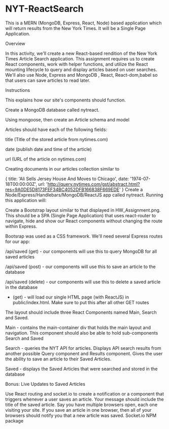 # NYT-ReactSearch

This is a MERN (MongoDB, Express, React, Node) based application which will return results from the New York Times. It will be a Single Page Application.


Overview

In this activity, we'll create a new React-based rendition of the New York Times Article Search application. This assignment requires us to create React components, work with helper functions, and utilize the React mounting lifecycle to query and display articles based on user searches. We'll also use Node, Express and MongoDB , React, React-dom,babel so that users can save articles to read later.

Instructions

 This explains how our site's components should function.

Create a MongoDB database called nytreact.

Using mongoose, then create an Article schema and model

Articles should have each of the following fields:

title (Title of the stored article from nytimes.com)

date (publish date and time of the article)

url (URL of the article on nytimes.com)

Creating documents in our articles collection similar to

{
  title: 'Ali Sells Jersey House And Moves to Chicago',
  date: '1974-07-18T00:00:00Z',
  url: 'http://query.nytimes.com/gst/abstract.html?res=9A0DE5D8173FEF34BC4052DFB166838F669EDE'
}
Create a Node/Express/Handlebars/MongoDB/ReactJS app called nytreact.  Running this application will:

Create a Bootstrap layout similar to that displayed in HW_Assignment.png. This should be a SPA (Single Page Application) that uses react-router to navigate, hide and show our React components without changing the route within Express.

Bootsrap was used as a CSS framework.
We'll need several Express routes for our app:

/api/saved (get) - our components will use this to query MongoDB for all saved articles

/api/saved (post) - our components will use this to save an article to the database

/api/saved (delete) - our components will use this to delete a saved article in the database

* (get) - will load our single HTML page (with ReactJS) in public/index.html. Make sure to put this after all other GET routes

The layout should include three React Components named Main, Search and Saved.

Main - contains the main-container div that holds the main layout and navigation. This component should also be able to hold sub-components Search and Saved

Search - queries the NYT API for articles. Displays API search results from another possible Query component and Results component. Gives the user the ability to save an article to their Saved Articles.

Saved - displays the Saved Articles that were searched and stored in the database

Bonus: Live Updates to Saved Articles

Use React routing and socket.io to create a notification or a component that triggers whenever a user saves an article. Your message should include the title of the saved article.
Say you have multiple browsers open, each one visiting your site. If you save an article in one browser, then all of your browsers should notify you that a new article was saved.
Socket.io NPM package
